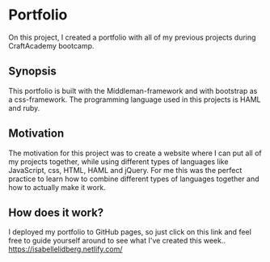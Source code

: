 # Portfolio

On this project, I created a portfolio with all of my previous projects during CraftAcademy bootcamp.

## Synopsis

This portfolio is built with the Middleman-framework and with bootstrap as a css-framework.
The programming language used in this projects is HAML and ruby.

## Motivation

The motivation for this project was to create a website where I can put all of my projects together, while using different types of languages like JavaScript, css, HTML, HAML and jQuery. For me this was the perfect practice to learn how to combine different types of languages together and how to actually make it work.

## How does it work?

I deployed my portfolio to GitHub pages, so just click on this link and feel free to guide yourself around to see what I've created this week.. https://isabellelidberg.netlify.com/
